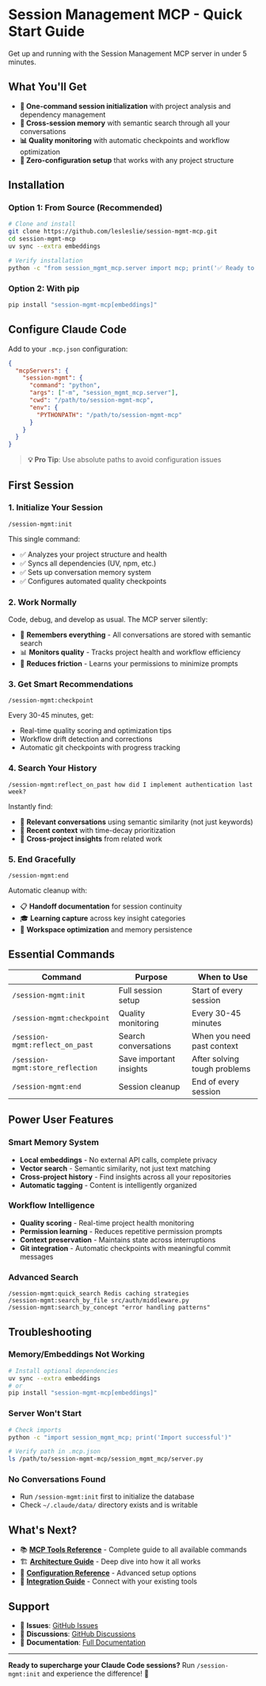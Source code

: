 # Session Management MCP - Quick Start Guide

Get up and running with the Session Management MCP server in under 5 minutes.

## What You'll Get

- **🚀 One-command session initialization** with project analysis and dependency management
- **🧠 Cross-session memory** with semantic search through all your conversations
- **📊 Quality monitoring** with automatic checkpoints and workflow optimization
- **🔧 Zero-configuration setup** that works with any project structure

## Installation

### Option 1: From Source (Recommended)

```bash
# Clone and install
git clone https://github.com/lesleslie/session-mgmt-mcp.git
cd session-mgmt-mcp
uv sync --extra embeddings

# Verify installation
python -c "from session_mgmt_mcp.server import mcp; print('✅ Ready to go!')"
```

### Option 2: With pip

```bash
pip install "session-mgmt-mcp[embeddings]"
```

## Configure Claude Code

Add to your `.mcp.json` configuration:

```json
{
  "mcpServers": {
    "session-mgmt": {
      "command": "python",
      "args": ["-m", "session_mgmt_mcp.server"],
      "cwd": "/path/to/session-mgmt-mcp",
      "env": {
        "PYTHONPATH": "/path/to/session-mgmt-mcp"
      }
    }
  }
}
```

> **💡 Pro Tip**: Use absolute paths to avoid configuration issues

## First Session

### 1. Initialize Your Session

```
/session-mgmt:init
```

This single command:

- ✅ Analyzes your project structure and health
- ✅ Syncs all dependencies (UV, npm, etc.)
- ✅ Sets up conversation memory system
- ✅ Configures automated quality checkpoints

### 2. Work Normally

Code, debug, and develop as usual. The MCP server silently:

- 🧠 **Remembers everything** - All conversations are stored with semantic search
- 📊 **Monitors quality** - Tracks project health and workflow efficiency
- 🔧 **Reduces friction** - Learns your permissions to minimize prompts

### 3. Get Smart Recommendations

```
/session-mgmt:checkpoint
```

Every 30-45 minutes, get:

- Real-time quality scoring and optimization tips
- Workflow drift detection and corrections
- Automatic git checkpoints with progress tracking

### 4. Search Your History

```
/session-mgmt:reflect_on_past how did I implement authentication last week?
```

Instantly find:

- 🎯 **Relevant conversations** using semantic similarity (not just keywords)
- 📅 **Recent context** with time-decay prioritization
- 🔗 **Cross-project insights** from related work

### 5. End Gracefully

```
/session-mgmt:end
```

Automatic cleanup with:

- 📋 **Handoff documentation** for session continuity
- 🎓 **Learning capture** across key insight categories
- 🧹 **Workspace optimization** and memory persistence

## Essential Commands

| Command | Purpose | When to Use |
|---------|---------|-------------|
| `/session-mgmt:init` | Full session setup | Start of every session |
| `/session-mgmt:checkpoint` | Quality monitoring | Every 30-45 minutes |
| `/session-mgmt:reflect_on_past` | Search conversations | When you need past context |
| `/session-mgmt:store_reflection` | Save important insights | After solving tough problems |
| `/session-mgmt:end` | Session cleanup | End of every session |

## Power User Features

### Smart Memory System

- **Local embeddings** - No external API calls, complete privacy
- **Vector search** - Semantic similarity, not just text matching
- **Cross-project history** - Find insights across all your repositories
- **Automatic tagging** - Content is intelligently organized

### Workflow Intelligence

- **Quality scoring** - Real-time project health monitoring
- **Permission learning** - Reduces repetitive permission prompts
- **Context preservation** - Maintains state across interruptions
- **Git integration** - Automatic checkpoints with meaningful commit messages

### Advanced Search

```
/session-mgmt:quick_search Redis caching strategies
/session-mgmt:search_by_file src/auth/middleware.py
/session-mgmt:search_by_concept "error handling patterns"
```

## Troubleshooting

### Memory/Embeddings Not Working

```bash
# Install optional dependencies
uv sync --extra embeddings
# or
pip install "session-mgmt-mcp[embeddings]"
```

### Server Won't Start

```bash
# Check imports
python -c "import session_mgmt_mcp; print('Import successful')"

# Verify path in .mcp.json
ls /path/to/session-mgmt-mcp/session_mgmt_mcp/server.py
```

### No Conversations Found

- Run `/session-mgmt:init` first to initialize the database
- Check `~/.claude/data/` directory exists and is writable

## What's Next?

- 📚 **[MCP Tools Reference](MCP_TOOLS_REFERENCE.md)** - Complete guide to all available commands
- 🏗️ **[Architecture Guide](ARCHITECTURE.md)** - Deep dive into how it all works
- 🔧 **[Configuration Reference](CONFIGURATION.md)** - Advanced setup options
- 🤝 **[Integration Guide](INTEGRATION.md)** - Connect with your existing tools

## Support

- 🐛 **Issues**: [GitHub Issues](https://github.com/lesleslie/session-mgmt-mcp/issues)
- 💬 **Discussions**: [GitHub Discussions](https://github.com/lesleslie/session-mgmt-mcp/discussions)
- 📖 **Documentation**: [Full Documentation](README.md)

______________________________________________________________________

**Ready to supercharge your Claude Code sessions?** Run `/session-mgmt:init` and experience the difference! 🚀
